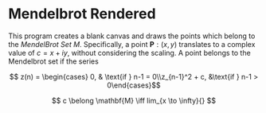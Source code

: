 # Mendelbrot Rendered

This program creates a blank canvas and draws the points which belong to the _MendelBrot Set_ $M$.
Specifically, a point $\mathbf{P}: (x, y)$ translates to a complex value of $c = x + iy$, without considering the scaling.
A point belongs to the Mendelbrot set if the series 
```math
  z(n) = \begin{cases} 0, & \text{if } n-1 = 0\\z_{n-1}^2 + c, &\text{if } n-1 > 0\end{cases}
```
$$ c \belong \mathbf{M} \iff lim_{x \to \infty}{} $$ 
